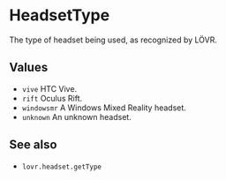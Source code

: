 <!--
category: reference
-->

HeadsetType
===

The type of headset being used, as recognized by LÖVR.

Values
---

- `vive` HTC Vive.
- `rift` Oculus Rift.
- `windowsmr` A Windows Mixed Reality headset.
- `unknown` An unknown headset.

See also
---

- `lovr.headset.getType`
